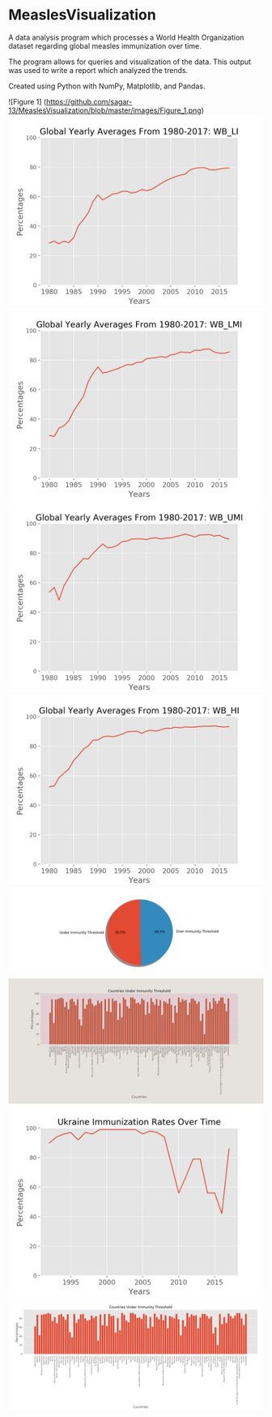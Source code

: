# MeaslesVisualization
A data analysis program which processes a World Health Organization dataset regarding global measles immunization over time. 

The program allows for queries and visualization of the data. 
This output was used to write a report which analyzed the trends. 


Created using Python with NumPy, Matplotlib, and Pandas.


![Figure 1] (https://github.com/sagar-13/MeaslesVisualization/blob/master/images/Figure_1.png)
![Figure 2](https://github.com/sagar-13/MeaslesVisualization/blob/master/images/Figure_2.png)
![Figure 3](https://github.com/sagar-13/MeaslesVisualization/blob/master/images/Figure_3.png)
![Figure 4](https://github.com/sagar-13/MeaslesVisualization/blob/master/images/Figure_4.png)
![Figure 5](https://github.com/sagar-13/MeaslesVisualization/blob/master/images/Figure_5.png)
![Figure 6](https://github.com/sagar-13/MeaslesVisualization/blob/master/images/Figure_6.png)
![Figure 7](https://github.com/sagar-13/MeaslesVisualization/blob/master/images/Figure_7.png)
![Figure 8](https://github.com/sagar-13/MeaslesVisualization/blob/master/images/Figure_8.png)
![Figure 9](https://github.com/sagar-13/MeaslesVisualization/blob/master/images/Figure_9.png)
